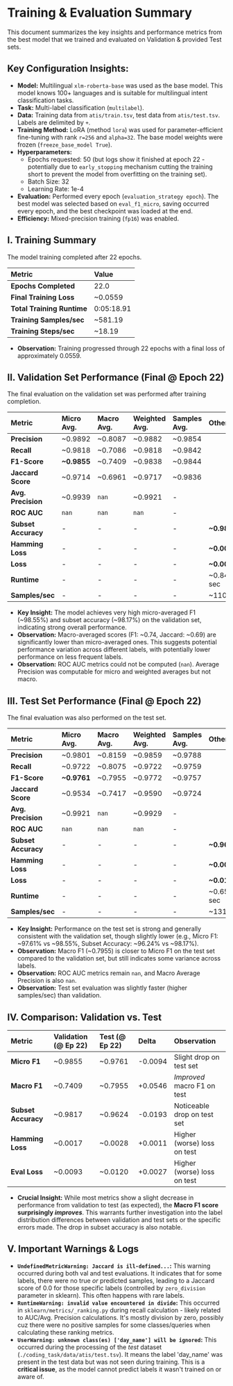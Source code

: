 # Training & Evaluation Summary

This document summarizes the key insights and performance metrics from the best model that we trained and evaluated on Validation & provided Test sets.

## Key Configuration Insights:

* **Model:** Multilingual `xlm-roberta-base` was used as the base model. This model knows 100+ languages and is suitable for multilingual intent classification tasks.
* **Task:** Multi-label classification (`multilabel`).
* **Data:** Training data from `atis/train.tsv`, test data from `atis/test.tsv`. Labels are delimited by `+`.
* **Training Method:** LoRA (method `lora`) was used for parameter-efficient fine-tuning with rank `r=256` and `alpha=32`. The base model weights were frozen (`freeze_base_model True`).
* **Hyperparameters:**
    * Epochs requested: 50 (but logs show it finished at epoch 22 - potentially due to `early_stopping` mechanism cutting the training short to prevent the model from overfitting on the training set).
    * Batch Size: 32
    * Learning Rate: 1e-4
* **Evaluation:** Performed every epoch (`evaluation_strategy epoch`). The best model was selected based on `eval_f1_micro`, saving occurred every epoch, and the best checkpoint was loaded at the end.
* **Efficiency:** Mixed-precision training (`fp16`) was enabled.

## I. Training Summary

The model training completed after 22 epochs.

| Metric                     | Value         |
| :------------------------- | :------------ |
| **Epochs Completed** | 22.0          |
| **Final Training Loss** | ~0.0559       |
| **Total Training Runtime** | 0:05:18.91    |
| **Training Samples/sec** | ~581.19       |
| **Training Steps/sec** | ~18.19        |

* **Observation:** Training progressed through 22 epochs with a final loss of approximately 0.0559.

## II. Validation Set Performance (Final @ Epoch 22)

The final evaluation on the validation set was performed after training completion.

| Metric                | Micro Avg. | Macro Avg. | Weighted Avg. | Samples Avg. | Other                 |
| :-------------------- | :--------- | :--------- | :------------ | :----------- | :-------------------- |
| **Precision** | ~0.9892    | ~0.8087    | ~0.9882       | ~0.9854      |                       |
| **Recall** | ~0.9818    | ~0.7086    | ~0.9818       | ~0.9842      |                       |
| **F1-Score** | **~0.9855**| ~0.7409    | ~0.9838       | ~0.9844      |                       |
| **Jaccard Score** | ~0.9714    | ~0.6961    | ~0.9717       | ~0.9836      |                       |
| **Avg. Precision** | ~0.9939    | `nan`      | ~0.9921       | -            |                       |
| **ROC AUC** | `nan`      | `nan`      | `nan`         | -            |                       |
| **Subset Accuracy** | -          | -          | -             | -            | **~0.9817** |
| **Hamming Loss** | -          | -          | -             | -            | **~0.0017** |
| **Loss** | -          | -          | -             | -            | **~0.0093** |
| **Runtime** | -          | -          | -             | -            | ~0.84 sec             |
| **Samples/sec** | -          | -          | -             | -            | ~1108                 |

* **Key Insight:** The model achieves very high micro-averaged F1 (~98.55%) and subset accuracy (~98.17%) on the validation set, indicating strong overall performance.
* **Observation:** Macro-averaged scores (F1: ~0.74, Jaccard: ~0.69) are significantly lower than micro-averaged ones. This suggests potential performance variation across different labels, with potentially lower performance on less frequent labels.
* **Observation:** ROC AUC metrics could not be computed (`nan`). Average Precision was computable for micro and weighted averages but not macro.

## III. Test Set Performance (Final @ Epoch 22)

The final evaluation was also performed on the test set.

| Metric                | Micro Avg. | Macro Avg. | Weighted Avg. | Samples Avg. | Other                 |
| :-------------------- | :--------- | :--------- | :------------ | :----------- | :-------------------- |
| **Precision** | ~0.9801    | ~0.8159    | ~0.9859       | ~0.9788      |                       |
| **Recall** | ~0.9722    | ~0.8075    | ~0.9722       | ~0.9759      |                       |
| **F1-Score** | **~0.9761**| ~0.7955    | ~0.9772       | ~0.9757      |                       |
| **Jaccard Score** | ~0.9534    | ~0.7417    | ~0.9590       | ~0.9724      |                       |
| **Avg. Precision** | ~0.9921    | `nan`      | ~0.9929       | -            |                       |
| **ROC AUC** | `nan`      | `nan`      | `nan`         | -            |                       |
| **Subset Accuracy** | -          | -          | -             | -            | **~0.9624** |
| **Hamming Loss** | -          | -          | -             | -            | **~0.0028** |
| **Loss** | -          | -          | -             | -            | **~0.0120** |
| **Runtime** | -          | -          | -             | -            | ~0.65 sec             |
| **Samples/sec** | -          | -          | -             | -            | ~1314                 |

* **Key Insight:** Performance on the test set is strong and generally consistent with the validation set, though slightly lower (e.g., Micro F1: ~97.61% vs ~98.55%, Subset Accuracy: ~96.24% vs ~98.17%).
* **Observation:** Macro F1 (~0.7955) is closer to Micro F1 on the test set compared to the validation set, but still indicates some variance across labels.
* **Observation:** ROC AUC metrics remain `nan`, and Macro Average Precision is also `nan`.
* **Observation:** Test set evaluation was slightly faster (higher samples/sec) than validation.

## IV. Comparison: Validation vs. Test

| Metric             | Validation (@ Ep 22) | Test (@ Ep 22) | Delta       | Observation                      |
| :----------------- | :------------------- | :------------- | :---------- | :------------------------------- |
| **Micro F1** | ~0.9855              | ~0.9761        | -0.0094     | Slight drop on test set        |
| **Macro F1** | ~0.7409              | ~0.7955        | +0.0546     | *Improved* macro F1 on test    |
| **Subset Accuracy**| ~0.9817              | ~0.9624        | -0.0193     | Noticeable drop on test set    |
| **Hamming Loss** | ~0.0017              | ~0.0028        | +0.0011     | Higher (worse) loss on test    |
| **Eval Loss** | ~0.0093              | ~0.0120        | +0.0027     | Higher (worse) loss on test    |

* **Crucial Insight:** While most metrics show a slight decrease in performance from validation to test (as expected), the **Macro F1 score surprisingly *improves***. This warrants further investigation into the label distribution differences between validation and test sets or the specific errors made. The drop in subset accuracy is also notable.

## V. Important Warnings & Logs

* **`UndefinedMetricWarning: Jaccard is ill-defined...`:** This warning occurred during both val and test evaluations. It indicates that for some labels, there were no true *or* predicted samples, leading to a Jaccard score of 0.0 for those specific labels (controlled by `zero_division` parameter in sklearn). This often happens with rare labels.
* **`RuntimeWarning: invalid value encountered in divide`:** This occurred in `sklearn/metrics/_ranking.py` during recall calculation - likely related to AUC/Avg. Precision calculations. It's mostly division by zero, possibly cuz there were no positive samples for some classes/queries when calculating these ranking metrics.
* **`UserWarning: unknown class(es) ['day_name'] will be ignored`:** This occurred during the processing of the *test* dataset (`./coding_task/data/atis/test.tsv`). It means the label 'day_name' was present in the test data but was not seen during training. This is a **critical issue**, as the model cannot predict labels it wasn't trained on or aware of.